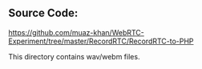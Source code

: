 ## Source Code:

https://github.com/muaz-khan/WebRTC-Experiment/tree/master/RecordRTC/RecordRTC-to-PHP

This directory contains wav/webm files.

